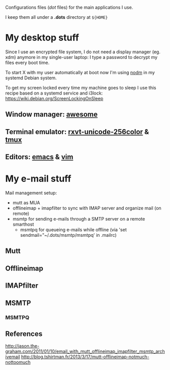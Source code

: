 Configurations files (_dot_ files) for the main applications I use.

I keep them all under a __.dots__ directory at `${HOME}`

My desktop stuff
================

Since I use an encrypted file system, I do not need a display manager (eg. xdm)
anymore in my single-user laptop: I type a password to decrypt my files every
boot time.

To start X with my user automatically at boot now I'm using [nodm](https://github.com/spanezz/nodm)
in my systemd Debian system.

To get my screen locked every time my machine goes to sleep I use this recipe
based on a systemd service and i3lock: https://wiki.debian.org/ScreenLockingOnSleep

## Window manager: [awesome](https://awesomewm.org)

## Terminal emulator: [rxvt-unicode-256color](http://software.schmorp.de/pkg/rxvt-unicode.html) & [tmux](https://github.com/tmux/tmux/wiki)

## Editors: [emacs](https://www.gnu.org/software/emacs) & [vim](https://vim.sourceforge.io)


My e-mail stuff
===============

Mail management setup:

- mutt as MUA
- offlineimap + imapfilter to sync with IMAP server and organize mail (on remote)
- msmtp for sending e-mails through a SMTP server on a remote smarthost
	+ msmtpq for queueing e-mails while offline
	  (via 'set sendmail="~/.dots/msmtp/msmtpq' in .mailrc)

## Mutt

## Offlineimap

## IMAPfilter

## MSMTP

### MSMTPQ

## References

http://jason.the-graham.com/2011/01/10/email_with_mutt_offlineimap_imapfilter_msmtp_archivemail
http://blog.tshirtman.fr/2013/3/17/mutt-offlineimap-notmuch-nottoomuch
